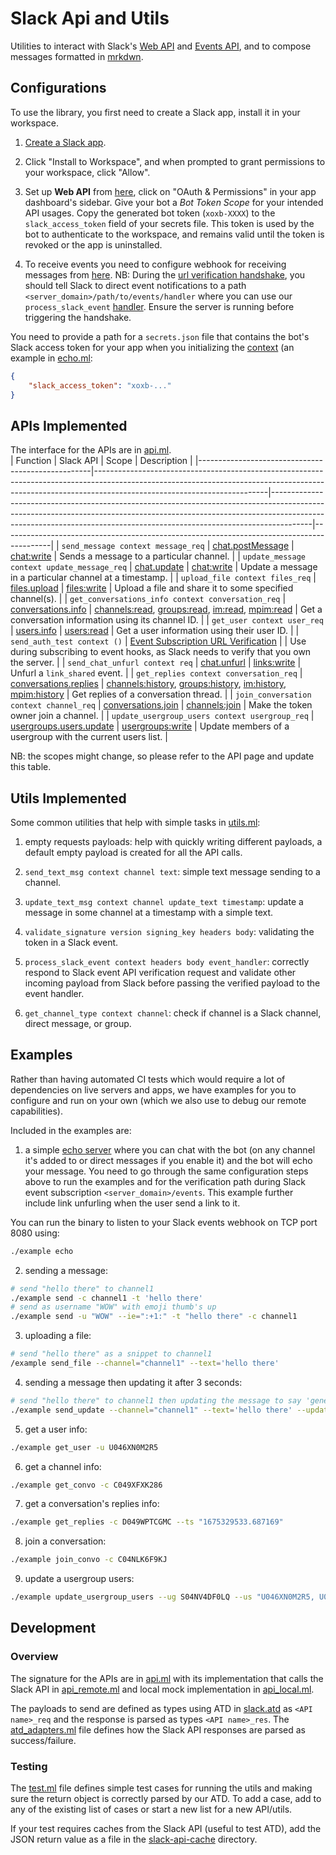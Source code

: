 # Slack Api and Utils

Utilities to interact with Slack's [Web API](https://api.slack.com/methods) and 
[Events API](https://api.slack.com/events), and to compose messages formatted in 
[mrkdwn](https://api.slack.com/reference/surfaces/formatting).  

## Configurations
To use the library, you first need to create a Slack app, install it in your workspace.  

1. [Create a Slack app](https://api.slack.com/apps?new_app=1).  

2. Click "Install to Workspace", and when prompted to grant permissions to your workspace, click "Allow".  

3. Set up **Web API** from [here](https://api.slack.com/web), click on 
"OAuth & Permissions" in your app dashboard's sidebar. Give your bot a *Bot Token 
Scope* for your intended API usages. 
Copy the generated bot token (`xoxb-XXXX`) to the `slack_access_token` field of your 
secrets file. This token is used by the bot to authenticate to the workspace, and 
remains valid until the token is revoked or the app is uninstalled.  

4. To receive events you need to configure webhook for receiving messages from 
[here](https://api.slack.com/apis/connections/events-api). 
NB: During the [url verification handshake](https://api.slack.com/events-api#the-events-api__subscribing-to-event-types__events-api-request-urls__request-url-configuration--verification__url-verification-handshake), you should tell Slack to direct event 
notifications to a path `<server_domain>/path/to/events/handler` where you can use 
our `process_slack_event` [handler](./lib/utils.ml). Ensure the server is running 
before triggering the handshake.  

You need to provide a path for a `secrets.json` file that contains the bot's Slack 
access token for your app when you initializing the [context](./lib/context.ml) (an 
example in [echo.ml](./examples/echo.ml#28):  
```json
{
    "slack_access_token": "xoxb-..."
}
```

## APIs Implemented
The interface for the APIs are in [api.ml](./lib/api.ml).  
| Function                                          | Slack API                                                                                                                                                                                             | Scope                                                                                                                                                                                                                                              | Description                                                                              |
|---------------------------------------------------|-------------------------------------------------------------------------------------------------------------------------------------------------------------------------------------------------------|----------------------------------------------------------------------------------------------------------------------------------------------------------------------------------------------------------------------------------------------------|------------------------------------------------------------------------------------------|
| `send_message context message_req`                | [chat.postMessage](https://api.slack.com/methods/chat.postMessage)                                                                                                                                    | [chat:write](https://api.slack.com/scopes/chat:write)                                                                                                                                                                                              | Sends a message to a particular channel.                                                 |
| `update_message context update_message_req`       | [chat.update](https://api.slack.com/methods/chat.update)                                                                                                                                              | [chat:write](https://api.slack.com/scopes/chat:write)                                                                                                                                                                                              | Update a message in a particular channel at a timestamp.                                 |
| `upload_file context files_req`                   | [files.upload](https://api.slack.com/methods/files.upload)                                                                                                                                            | [files:write](https://api.slack.com/scopes/files:write)                                                                                                                                                                                            | Upload a file and share it to some specified channel(s).                                 |
| `get_conversations_info context conversation_req` | [conversations.info](https://api.slack.com/methods/conversations.info)                                                                                                                                | [channels:read](https://api.slack.com/scopes/channels:read), [groups:read](https://api.slack.com/scopes/groups:read), [im:read](https://api.slack.com/scopes/im:read),  [mpim:read](https://api.slack.com/scopes/mpim:read)                        | Get a conversation information using its channel ID.                                     |
| `get_user context user_req`                       | [users.info](https://api.slack.com/methods/users.info)                                                                                                                                                | [users:read](https://api.slack.com/scopes/users:read)                                                                                                                                                                                              | Get a user information using their user ID.                                              |
| `send_auth_test context ()`                       | [Event Subscription URL Verification](https://api.slack.com/apis/connections/events-api#the-events-api__subscribing-to-event-types__events-api-request-urls__request-url-configuration--verification) |                                                                                                                                                                                                                                                    | Use during subscribing to event hooks, as Slack needs to verify that you own the server. |
| `send_chat_unfurl context req`                    | [chat.unfurl](https://api.slack.com/methods/chat.unfurl)                                                                                                                                              | [links:write](https://api.slack.com/scopes/links:write)                                                                                                                                                                                            | Unfurl a `link_shared` event.                                                            |
| `get_replies context conversation_req`            | [conversations.replies](https://api.slack.com/methods/conversations.replies)                                                                                                                          | [channels:history](https://api.slack.com/scopes/channels:history), [groups:history](https://api.slack.com/scopes/groups:history), [im:history](https://api.slack.com/scopes/im:history), [mpim:history](https://api.slack.com/scopes/mpim:history) | Get replies of a conversation thread.                                                    |
| `join_conversation context channel_req`           | [conversations.join](https://api.slack.com/methods/conversations.join)                                                                                                                                | [channels:join](https://api.slack.com/scopes/channels:join)                                                                                                                                                                                        | Make the token owner join a channel.                                                     |
| `update_usergroup_users context usergroup_req`    | [usergroups.users.update](https://api.slack.com/methods/usergroups.users.update)                                                                                                                      | [usergroups:write](https://api.slack.com/scopes/usergroups:write)                                                                                                                                                                                  | Update members of a usergroup with the current users list.                               |

NB: the scopes might change, so please refer to the API page and update this table.

## Utils Implemented
Some common utilities that help with simple tasks in [utils.ml](./lib/utils.ml):  

1. empty requests payloads: help with quickly writing different payloads, a default 
empty payload is created for all the API calls.  

2. `send_text_msg context channel text`: simple text message sending to a channel.  

3. `update_text_msg context channel update_text timestamp`: update a message in some 
channel at a timestamp with a simple text.  

4. `validate_signature version signing_key headers body`: validating the token in a Slack 
event.  

5. `process_slack_event context headers body event_handler`: correctly respond to Slack 
event API verification request and validate other incoming payload from Slack before passing 
the verified payload to the event handler.  

6. `get_channel_type context channel`: check if channel is a Slack channel, direct message, 
or group.  

## Examples
Rather than having automated CI tests which would require a lot of dependencies on 
live servers and apps, we have examples for you to configure and run on your own 
(which we also use to debug our remote capabilities).  

Included in the examples are:  
1. a simple [echo server](./examples/echo.ml) where you can chat with the bot (on 
any channel it's added to or direct messages if you enable it) and the bot will echo 
your message.  You need to go through the same configuration steps above to run the 
examples and for the verification path during Slack event subscription 
`<server_domain>/events`.  This example further include link unfurling when the user send 
a link to it.  

You can run the binary to listen to your Slack events webhook on TCP port 8080 using:  
```sh
./example echo
```

2. sending a message:   
```sh
# send "hello there" to channel1
./example send -c channel1 -t 'hello there'
# send as username "WOW" with emoji thumb's up
./example send -u "WOW" --ie=":+1:" -t "hello there" -c channel1
```

3. uploading a file:  
```sh
# send "hello there" as a snippet to channel1
/example send_file --channel="channel1" --text='hello there'
```
4. sending a message then updating it after 3 seconds:  
```sh
# send "hello there" to channel1 then updating the message to say 'general kenobi'
./example send_update --channel="channel1" --text='hello there' --update='general kenobi'
```
5. get a user info:  
```sh
./example get_user -u U046XN0M2R5
```
6. get a channel info:  
```sh
./example get_convo -c C049XFXK286
```

7. get a conversation's replies info:  
```sh
./example get_replies -c D049WPTCGMC --ts "1675329533.687169"
```

8. join a conversation:
```sh
./example join_convo -c C04NLK6F9KJ
```

9. update a usergroup users:
```sh
./example update_usergroup_users --ug S04NV4DF0LQ --us "U046XN0M2R5, U04D7HU80BT"
```

## Development

### Overview

The signature for the APIs are in [api.ml](./lib/api.ml) with its implementation that calls the Slack API in [api_remote.ml](./lib/api_remote.ml) and local mock implementation in [api_local.ml](./lib/api_local.ml).  

The payloads to send are defined as types using ATD in [slack.atd](./lib/slack.atd) as `<API name>_req` and the response is parsed as types `<API name>_res`.  The [atd_adapters.ml](./lib/atd_adapters.ml) file defines how the Slack API responses are parsed as success/failure.  

### Testing

The [test.ml](./lib_test/test.ml) file defines simple test cases for running the utils and making sure the return object is correctly parsed by our ATD.  To add a case, add to any of the existing list of cases or start a new list for a new API/utils.  

If your test requires caches from the Slack API (useful to test ATD), add the JSON return value as a file in the [slack-api-cache](./lib_test/slack-api-cache) directory.  
